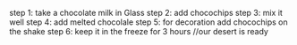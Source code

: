 step 1: take a chocolate milk in Glass
step 2: add chocochips
step 3: mix it well
step 4: add melted chocolale
step 5: for decoration add chocochips on the shake
step 6: keep it in the freeze for 3 hours
//our desert is ready